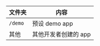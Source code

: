 | 文件夹  | 内容                 |
| ------- | -------------------- |
| `/demo` | 预设 demo app        |
| 其他    | 其他开发者创建的 app |
